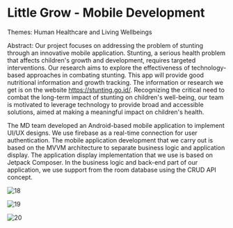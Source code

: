 # Little Grow - Mobile Development

Themes: Human Healthcare and Living Wellbeings

Abstract: Our project focuses on addressing the problem of stunting through an innovative mobile application. Stunting, a serious health problem that affects children's growth and development, requires targeted interventions. Our research aims to explore the effectiveness of technology-based approaches in combating stunting. This app will provide good nutritional information and growth tracking. The information or research we get is on the website https://stunting.go.id/. Recognizing the critical need to combat the long-term impact of stunting on children's well-being, our team is motivated to leverage technology to provide broad and accessible solutions, aimed at making a meaningful impact on children's health.

The MD team developed an Android-based mobile application to implement UI/UX designs. We use firebase as a real-time connection for user authentication. The mobile application development that we carry out is based on the MVVM architecture to separate business logic and application display. The application display implementation that we use is based on Jetpack Composer. In the business logic and back-end part of our application, we use support from the room database using the CRUD API concept.

![18](https://github.com/rdzee/Stunting_App_Capstone_Design_Bangkit/assets/103993284/d112a8e4-ac62-48ee-b788-287cbc464a71)

![19](https://github.com/rdzee/Stunting_App_Capstone_Design_Bangkit/assets/103993284/4192747b-9ac5-4d0e-81c6-08a0f15f876e)

![20](https://github.com/rdzee/Stunting_App_Capstone_Design_Bangkit/assets/103993284/25828cb5-3ee1-420b-b260-1d1a97ec3312)
